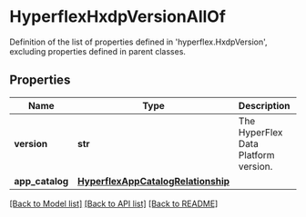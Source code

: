 # HyperflexHxdpVersionAllOf

Definition of the list of properties defined in 'hyperflex.HxdpVersion', excluding properties defined in parent classes.
## Properties
Name | Type | Description | Notes
------------ | ------------- | ------------- | -------------
**version** | **str** | The HyperFlex Data Platform version. | [optional] 
**app_catalog** | [**HyperflexAppCatalogRelationship**](HyperflexAppCatalogRelationship.md) |  | [optional] 

[[Back to Model list]](../README.md#documentation-for-models) [[Back to API list]](../README.md#documentation-for-api-endpoints) [[Back to README]](../README.md)


